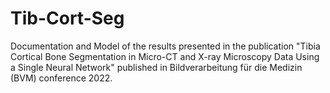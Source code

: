 # Tib-Cort-Seg
Documentation and Model of the results presented in the publication "Tibia Cortical Bone Segmentation in Micro-CT and X-ray Microscopy Data Using a Single Neural Network" published in Bildverarbeitung für die Medizin (BVM) conference 2022.

